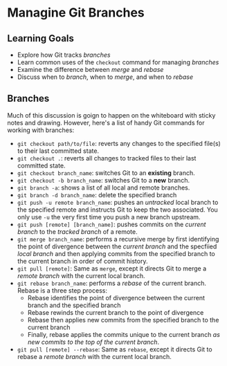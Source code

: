 # Managine Git Branches
## Learning Goals
- Explore how Git tracks _branches_
- Learn common uses of the `checkout` command for managing _branches_
- Examine the difference between _merge_ and _rebase_
- Discuss when to _branch_, when to _merge_, and when to _rebase_

## Branches
Much of this discussion is goign to happen on the whiteboard with sticky notes and drawing. However, here's a list of handy Git commands for working with branches:

- `git checkout path/to/file`: reverts any changes to the specified file(s) to their last committed state.
- `git checkout .`: reverts all changes to tracked files to their last committed state.
- `git checkout branch_name`: switches Git to an __existing__ branch.
- `git checkout -b branch_name`: switches Git to a __new__ branch.
- `git branch -a`: shows a list of all local and remote branches.
- `git branch -d branch_name`: delete the specified branch 
- `git push -u remote branch_name`: pushes an _untracked_ local branch to the specified remote and instructs Git to keep the two associated. You only use `-u` the very first time you push a new branch upstream.
- `git push [remote] [branch_name]`: pushes commits on the _current branch_ to the _tracked branch_ of a remote.
- `git merge branch_name`: performs a recursive merge by first identifying the point of divergence between the _current branch_ and the specfiied _local branch_ and then applying commits from the specified branch to the current branch in order of commit history.
- `git pull [remote]`: Same as `merge`, except it directs Git to merge a _remote branch_ with the current local branch.
- `git rebase branch_name`: performs a _rebase_ of the current branch. Rebase is a three step process:
  - Rebase identifies the point of divergence between the current branch and the specified branch
  - Rebase rewinds the current branch to the point of divergence
  - Rebase then applies new commits from the specified branch to the current branch
  - Finally, rebase applies the commits unique to the current branch _as new commits to the top of the current branch_.
- `git pull [remote] --rebase`: Same as `rebase`, except it directs Git to rebase a _remote branch_ with the current local branch.
